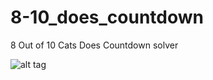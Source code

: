 # 8-10_does_countdown
8 Out of 10 Cats Does Countdown solver

![alt tag](https://cloud.githubusercontent.com/assets/284798/23587612/8c5fc00e-01b0-11e7-977c-808265bcd16e.png)

